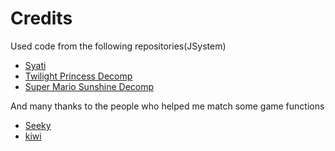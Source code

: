 # Credits

Used code from the following repositories(JSystem)
* [Syati](https://github.com/PMArkive/Syati-pretransfer)
* [Twilight Princess Decomp](https://github.com/zeldaret/tp)
* [Super Mario Sunshine Decomp](https://github.com/doldecomp/sms)

And many thanks to the people who helped me match some game functions
* [Seeky](https://github.com/SeekyCt)
* [kiwi](https://github.com/kiwi515)
